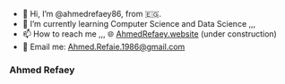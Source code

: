 
- 👋 Hi, I’m @ahmedrefaey86, from 🇪🇬.
- 🌱 I’m currently learning Computer Science and Data Science ,,,
- 📫 How to reach me ,,, 🌐 [AhmedRefaey.website](https://www.ahmedrefaey.website) (under construction)
- 📩 Email me: Ahmed.Refaie.1986@gmail.com


### Ahmed Refaey
